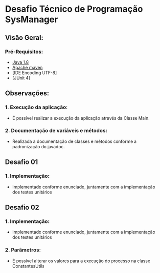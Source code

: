 # Desafio Técnico de Programação SysManager

## Visão Geral:
### Pré-Requisitos:

* [Java 1.8](http://java.oracle.com)
* [Apache maven ](http://maven.apache.org/)
* [IDE Encoding UTF-8]
* [JUnit 4]

## Observações:
### 1. Execução da aplicação:
 - É possível realizar a execução da aplicação através da Classe Main.

### 2. Documentação de variáveis e métodos:
 - Realizada a documentação de classes e métodos conforme a padronização do javadoc.

## Desafio 01
### 1. Implementação:
 - Implementado conforme enunciado, juntamente com a implementação dos testes unitários

## Desafio 02
### 1. Implementação:
 - Implementado conforme enunciado, juntamente com a implementação dos testes unitários

### 2. Parâmetros:
 - É possível alterar os valores para a execução do processo na classe ConstantesUtils
